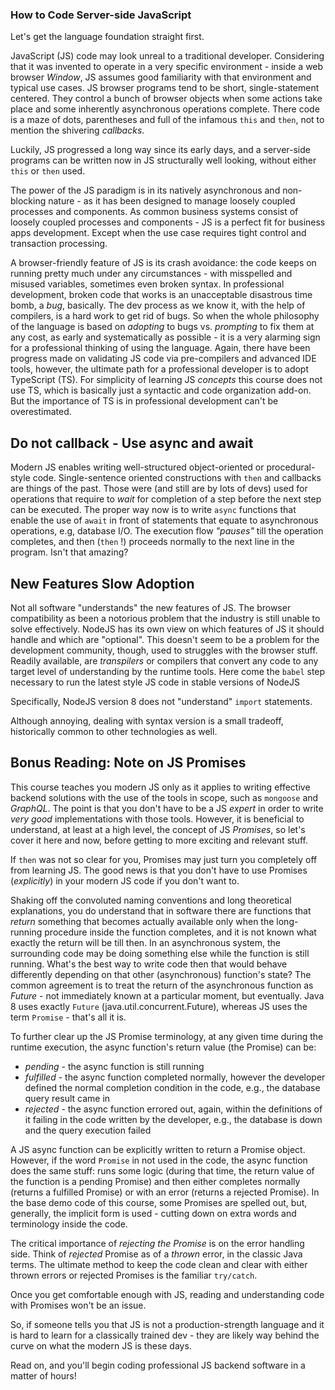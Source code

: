### How to Code Server-side JavaScript

Let's get the language foundation straight first.

JavaScript (JS) code may look unreal to a traditional developer. Considering that it was invented to operate in a very specific environment - inside a web browser *Window*, JS assumes good familiarity with that environment and typical use cases. JS browser programs tend to be short, single-statement centered. They control a bunch of browser objects when some actions take place and some inherently asynchronous operations complete. There code is a maze of dots, parentheses and full of the infamous `this` and `then`, not to mention the shivering *callbacks*. 

Luckily, JS progressed a long way since its early days, and a server-side programs can be written now in JS structurally well looking, without either `this` or `then` used. 

The power of the JS paradigm is in its natively asynchronous and non-blocking nature - as it has been designed to manage loosely coupled processes and components. As common business systems consist of loosely coupled processes and components - JS is a perfect fit for business apps development. Except when the use case requires tight control and transaction processing. 

A browser-friendly feature of JS is its crash avoidance: the code keeps on running pretty much under any circumstances - with misspelled and misused variables, sometimes even broken syntax. In professional development, broken code that works is an unacceptable disastrous time bomb, a *bug*, basically. The dev process as we know it, with the help of compilers, is a hard work to get rid of bugs. So when the whole philosophy of the language is based on *adopting* to bugs vs. *prompting* to fix them at any cost, as early and systematically as possible - it is a very alarming sign for a professional thinking of using the language. Again, there have been progress made on validating JS code via pre-compilers and advanced IDE tools, however, the ultimate path for a professional developer is to adopt TypeScript (TS). For simplicity of learning JS *concepts* this course does not use TS, which is basically just a syntactic and code organization add-on. But the importance of TS is in professional development can't be overestimated.

## Do not callback - Use async and await

Modern JS enables writing well-structured object-oriented or procedural-style code. Single-sentence oriented constructions with `then` and callbacks are things of the past. Those were (and still are by lots of devs) used for operations that require to *wait* for completion of a step before the next step can be executed. The proper way now is to write `async` functions that enable the use of `await` in front of statements that equate to asynchronous operations, e.g, database I/O. The execution flow *"pauses"* till the operation completes, and then (`then` !) proceeds normally to the next line in the program. Isn't that amazing?  

## New Features Slow Adoption

Not all software "understands" the new features of JS. The browser compatibility as been a notorious problem that the industry is still unable to solve effectively. NodeJS has its own view on which features of JS it should handle and which are "optional". This doesn't seem to be a problem for the development community, though, used to struggles with the browser stuff. Readily available, are *transpilers* or compilers that convert any code to any target level of understanding by the runtime tools. Here come the `babel` step necessary to run the latest style JS code in stable versions of NodeJS

Specifically, NodeJS version 8 does not "understand" `import` statements. 

Although annoying, dealing with syntax version is a small tradeoff, historically common to other technologies as well.

## Bonus Reading: Note on JS Promises

This course teaches you modern JS only as it applies to writing effective backend solutions with the use of the tools in scope, such as `mongoose` and *GraphQL*. The point is that you don't have to be a JS *expert* in order to write *very good* implementations with those tools. However, it is beneficial to understand, at least at a high level, the concept of JS *Promises*, so let's cover it here and now, before getting to more exciting and relevant stuff. 

If `then` was not so clear for you, Promises may just turn you completely off from learning JS. The good news is that you don't have to use Promises (*explicitly*) in your modern JS code if you don't want to. 

Shaking off the convoluted naming conventions and long theoretical explanations, you do understand that in software there are functions that *return* something that becomes actually available only when the long-running procedure inside the function completes, and it is not known what exactly the return will be till then. In an asynchronous system, the surrounding code may be doing something else while the function is still running. What's the best way to write code then that would behave differently depending on that other (asynchronous) function's state? The common agreement is to treat the return of the asynchronous function as *Future* - not immediately known at a particular moment, but eventually. Java 8 uses exactly `Future` (java.util.concurrent.Future), whereas JS uses the term `Promise` - that's all it is.

To further clear up the JS Promise terminology, at any given time during the runtime execution, the async function's return value (the Promise) can be:

- *pending* - the async function is still running
- *fulfilled* - the async function completed normally, however the developer defined the normal completion condition in the code, e.g., the database query result came in
- *rejected* - the async function errored out, again, within the definitions of it failing in the code written by the developer, e.g., the database is down and the query execution failed

A JS async function can be explicitly written to return a Promise object. However, if the word `Promise` in not used in the code, the async function does the same stuff: runs some logic (during that time, the return value of the function is a pending Promise) and then either completes normally (returns a fulfilled Promise) or with an error (returns a rejected Promise). In the base demo code of this course, some Promises are spelled out, but, generally, the implicit form is used - cutting down on extra words and terminology inside the code.

The critical importance of *rejecting the Promise* is on the error handling side. Think of *rejected* Promise as of a *thrown* error, in the classic Java terms. The ultimate method to keep the code clean and clear with either thrown errors or rejected Promises is the familiar `try/catch`. 

Once you get comfortable enough with JS, reading and understanding code with Promises won't be an issue.

So, if someone tells you that JS is not a production-strength language and it is hard to learn for a classically trained dev - they are likely way behind the curve on what the modern JS is these days.


Read on, and you'll begin coding professional JS backend software in a matter of hours!